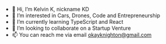 - 👋 Hi, I’m Kelvin K, nickname KD
- 👀 I’m interested in Cars, Drones, Code and Entrepreneurship
- 🌱 I’m currently learning TypeScript and React
- 💞️ I’m looking to collaborate on a Startup Venture
- 📫 You can reach me via email okayknighton@gmail.com

<!---
Knighton910/Knighton910 is a ✨ special ✨ repository because its `README.md` (this file) appears on your GitHub profile.
You can click the Preview link to take a look at your changes.
--->
